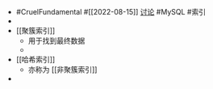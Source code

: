 - #CruelFundamental #[[2022-08-15]] [讨论](https://github.com/CYZH1307/CruelFundamental/tree/main/homework/202208/15) #MySQL #索引
-
- [[聚簇索引]]
	- 用于找到最终数据
	-
- [[哈希索引]]
	- 亦称为 [[非聚簇索引]]
-